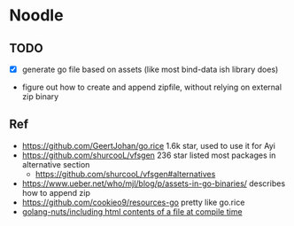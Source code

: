 # Noodle

## TODO

- [x] generate go file based on assets (like most bind-data ish library does)
- figure out how to create and append zipfile, without relying on external zip binary

## Ref

- https://github.com/GeertJohan/go.rice 1.6k star, used to use it for Ayi
- https://github.com/shurcooL/vfsgen 236 star listed most packages in alternative section
  - https://github.com/shurcooL/vfsgen#alternatives
- https://www.ueber.net/who/mjl/blog/p/assets-in-go-binaries/ describes how to append zip
- https://github.com/cookieo9/resources-go pretty like go.rice
- [golang-nuts/including html contents of a file at compile time](https://groups.google.com/forum/#!topic/golang-nuts/9QUjmDED96E)